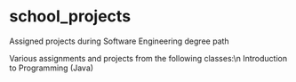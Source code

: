 # school_projects
Assigned projects during Software Engineering degree path


Various assignments and projects from the following classes:\n
Introduction to Programming (Java)
